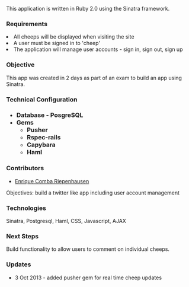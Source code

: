 This application is written in Ruby 2.0 using the Sinatra framework.
<h3>Requirements</h3>
<li>All cheeps will be displayed when visiting the site</li>
<li>A user must be signed in to 'cheep'</li>
<li>The application will manage user accounts - sign in, sign out, sign up</li> 
<h3>Objective</h3>
This app was created in 2 days as part of an exam to build an app using Sinatra.
<h3>Technical Configuration<h3>
<ul>
<li>Database - PosgreSQL</li>
<li>Gems
  <ul>
  <li>Pusher</li>
  <li>Rspec-rails</li>
  <li>Capybara</li>
  <li>Haml</li>
  </ul>
  </li>
</ul>
<h3>Contributors</h3>
<ul>
<li><a href="https://github.com/ecomba">Enrique Comba Riepenhausen</a></li>
</ul>Objectives: build a twitter like app including user account management

<h3>Technologies</h3>Sinatra, Postgresql, Haml, CSS, Javascript, AJAX

<h3>Next Steps</h3>
Build functionality to allow users to comment on individual cheeps.
<h3>Updates</h3><ul><li> 3 Oct 2013 - added pusher gem for real time cheep updates</li>
</ul>
